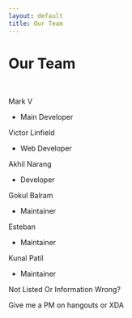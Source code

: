 ```yaml
---
layout: default
title: Our Team
---
```


# Our Team
<br>
                
Mark V
                   
* Main Developer
                                                      
Victor Linfield

* Web Developer
               
Akhil Narang
                            
* Developer

Gokul Balram
                            
* Maintainer
                                         
Esteban
                     
* Maintainer
                     
Kunal Patil
                      
* Maintainer

Not Listed Or Information Wrong?
                     
Give me a PM on hangouts or XDA

                          
